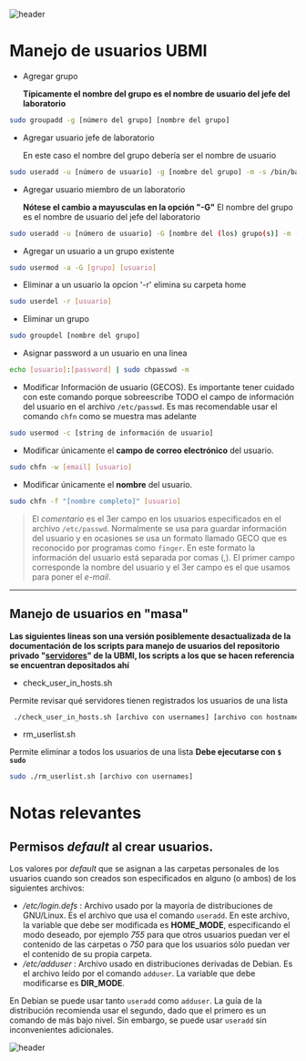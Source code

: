 
![header](/Tutoriales-IFC/assets/header.png)






# Manejo de usuarios UBMI

- Agregar grupo

    **Típicamente el nombre del grupo es el nombre de usuario del jefe del laboratorio**
```bash
sudo groupadd -g [número del grupo] [nombre del grupo]
```
- Agregar usuario jefe de laboratorio 

    En este caso el nombre del grupo debería ser el nombre de usuario
```bash
sudo useradd -u [número de usuario] -g [nombre del grupo] -m -s /bin/bash -c '[nombre humano],,[correo del usuario],' [nombre del usuario]
```
- Agregar usuario miembro de un laboratorio

    **Nótese el cambio a mayusculas en la opción "-G"**
    El nombre del grupo es el nombre de usuario del jefe del laboratorio
```bash
sudo useradd -u [número de usuario] -G [nombre del (los) grupo(s)] -m -s /bin/bash -c '[nombre humano],,[correo del usuario],' [nombre del usuario]
```
- Agregar un usuario a un grupo existente
```bash
sudo usermod -a -G [grupo] [usuario]
```
- Eliminar a un usuario
    la opcion '-r' elimina su carpeta home
```bash
sudo userdel -r [usuario]
```
- Eliminar un grupo
```bash
sudo groupdel [nombre del grupo] 
```

- Asignar password a un usuario en una linea
```bash
echo [usuario]:[password] | sudo chpasswd -m
```

- Modificar Información de usuario (GECOS). Es importante tener cuidado con este comando porque
sobreescribe TODO el campo de información del usuario en el archivo `/etc/passwd`. Es mas
recomendable usar el comando `chfn` como se muestra mas adelante
```bash
sudo usermod -c [string de información de usuario]
```

- Modificar únicamente el **campo de correo electrónico** del usuario.
```bash
sudo chfn -w [email] [usuario]
```

- Modificar únicamente el **nombre**  del usuario.
```bash
sudo chfn -f "[nombre completo]" [usuario]
```


> El *comentario* es el 3er campo en los usuarios especificados en el archivo `/etc/passwd`.
> Normalmente se usa para guardar información del usuario y en ocasiones se usa un formato
> llamado GECO que es reconocido por programas como `finger`. En este formato la información
> del usuario está separada por comas (,). El primer campo corresponde la nombre del usuario
> y el 3er campo es el que usamos para poner el *e-mail*.

___

## Manejo de usuarios en "masa"
__Las siguientes lineas son una versión posiblemente desactualizada de la documentación de los scripts para manejo de usuarios del repositorio privado "[servidores](https://github.com/UBMI-IFC/servidores/tree/main/scripts/manejo_usuarios)" de la UBMI, los scripts a los que se hacen referencia se encuentran depositados ahí__

- check_user_in_hosts.sh

Permite revisar qué servidores tienen registrados los usuarios de una lista

```bash
 ./check_user_in_hosts.sh [archivo con usernames] [archivo con hostnames/IPs/usuario@IPs]
```
- rm_userlist.sh

Permite eliminar a todos los usuarios de una lista __Debe ejecutarse con `$ sudo`__

```bash
sudo ./rm_userlist.sh [archivo con usernames] 
```

# Notas relevantes

## Permisos *default* al crear usuarios.

Los valores por *default* que se asignan a las carpetas personales de los
usuarios cuando son creados son especificados en alguno (o ambos) de
los siguientes archivos:

 - */etc/login.defs* : Archivo usado por la mayoría de distribuciones
      de GNU/Linux. Es el archivo que usa el comando `useradd`. En este
      archivo, la variable que debe ser modificada es **HOME_MODE**, 
      especificando el modo deseado, por ejemplo *755* para que otros 
      usuarios puedan ver el contenido de las carpetas o *750* para
      que los usuarios sólo puedan ver el contenido de su propia carpeta.
 - */etc/adduser* : Archivo usado en distribuciones derivadas de Debian.
      Es el archivo leído por el comando `adduser`. La variable que debe
      modificarse es **DIR_MODE**.
      
 En Debian se puede usar tanto `useradd` como `adduser`. La guía de la
 distribución recomienda usar el segundo, dado que el primero es un
 comando de más bajo nivel. Sin embargo, se puede usar `useradd` sin 
 inconvenientes adicionales.







![header](/Tutoriales-IFC/assets/header.png)

